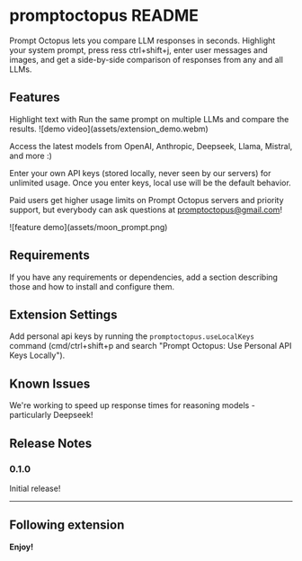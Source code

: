 # promptoctopus README

Prompt Octopus lets you compare LLM responses in seconds. Highlight your system prompt, press ress ctrl+shift+j, enter user messages and images, and get a side-by-side comparison of responses from any and all LLMs.

## Features

Highlight text with Run the same prompt on multiple LLMs and compare the results.
\!\[demo video\]\(assets/extension_demo.webm\)

Access the latest models from OpenAI, Anthropic, Deepseek, Llama, Mistral, and more :)

Enter your own API keys (stored locally, never seen by our servers) for unlimited usage. Once you enter keys, local use will be the default behavior.

Paid users get higher usage limits on Prompt Octopus servers and priority support, but everybody can ask questions at promptoctopus@gmail.com!

\!\[feature demo\]\(assets/moon_prompt.png\)

## Requirements

If you have any requirements or dependencies, add a section describing those and how to install and configure them.

## Extension Settings

Add personal api keys by running the `promptoctopus.useLocalKeys` command (cmd/ctrl+shift+p and search "Prompt Octopus: Use Personal API Keys Locally").

## Known Issues

We're working to speed up response times for reasoning models - particularly Deepseek!

## Release Notes

### 0.1.0

Initial release!

---

## Following extension 

**Enjoy!**
